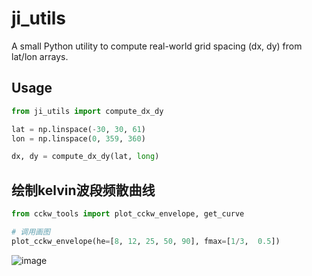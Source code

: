 # ji_utils

A small Python utility to compute real-world grid spacing (dx, dy) from lat/lon arrays.

## Usage

```python
from ji_utils import compute_dx_dy

lat = np.linspace(-30, 30, 61)
lon = np.linspace(0, 359, 360)

dx, dy = compute_dx_dy(lat, long)
```

## 绘制kelvin波段频散曲线

```python
from cckw_tools import plot_cckw_envelope, get_curve

# 调用画图
plot_cckw_envelope(he=[8, 12, 25, 50, 90], fmax=[1/3,  0.5])
```
![image](https://github.com/user-attachments/assets/b20e291b-acd8-4dc0-8b37-af852c952fa3)
